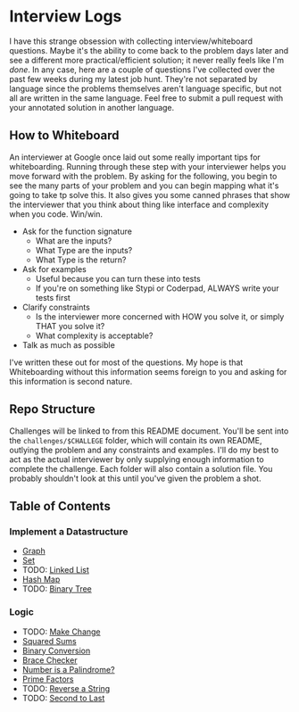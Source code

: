 # Interview Logs

I have this strange obsession with collecting interview/whiteboard questions. Maybe it's the ability to come back to the problem days later and see a different more practical/efficient solution; it never really feels like I'm _done_. In any case, here are a couple of questions I've collected over the past few weeks during my latest job hunt. They're not separated by language since the problems themselves aren't language specific, but not all are written in the same language. Feel free to submit a pull request with your annotated solution in another language.


## How to Whiteboard

An interviewer at Google once laid out some really important tips for whiteboarding. Running through these step with your interviewer helps you move forward with the problem. By asking for the following, you begin to see the many parts of your problem and you can begin mapping what it's going to take tp solve this. It also gives you some canned phrases that show the interviewer that you think about thing like interface and complexity when you code. Win/win.

- Ask for the function signature
  - What are the inputs?
  - What Type are the inputs?
  - What Type is the return?
- Ask for examples
  - Useful because you can turn these into tests
  - If you're on something like Stypi or Coderpad, ALWAYS write your tests first
- Clarify constraints
  - Is the interviewer more concerned with HOW you solve it, or simply THAT you solve it?
  - What complexity is acceptable?
- Talk as much as possible

I've written these out for most of the questions. My hope is that Whiteboarding without this information seems foreign to you and asking for this information is second nature.


## Repo Structure

Challenges will be linked to from this README document. You'll be sent into the `challenges/$CHALLEGE` folder, which will contain its own README, outlying the problem and any constraints and examples. I'll do my best to act as the actual interviewer by only supplying enough information to complete the challenge. Each folder will also contain a solution file. You probably shouldn't look at this until you've given the problem a shot.


## Table of Contents

### Implement a Datastructure
- [Graph](./questions/implement_a_graph)
- [Set](./questions/implement_a_set)
- TODO: [Linked List](./questions/)
- [Hash Map](./questions/implement_a_hash)
- TODO: [Binary Tree](./questions/binaryTree)

### Logic
- TODO: [Make Change](./questions/makeChange)
- [Squared Sums](./questions/squaredSum)
- [Binary Conversion](./questions/binary_conversion)
- [Brace Checker](./questions/brace_checker)
- [Number is a Palindrome?](./questions/palindrome_number)
- [Prime Factors](./questions/prime_factors)
- TODO: [Reverse a String](./questions/reverse_a_string)
- TODO: [Second to Last](./questions/second_to_last)
